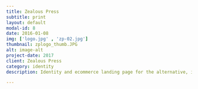 ```yaml
---
title: Zealous Press
subtitle: print
layout: default
modal-id: 8
date: 2016-01-08
img: ['logo.jpg' , 'zp-02.jpg']
thumbnail: zplogo_thumb.JPG
alt: image-alt
project-date: 2017
client: Zealous Press
category: identity
description: Identity and ecommerce landing page for the alternative, independent publishing house, Zealous Press.</a>

---
```

